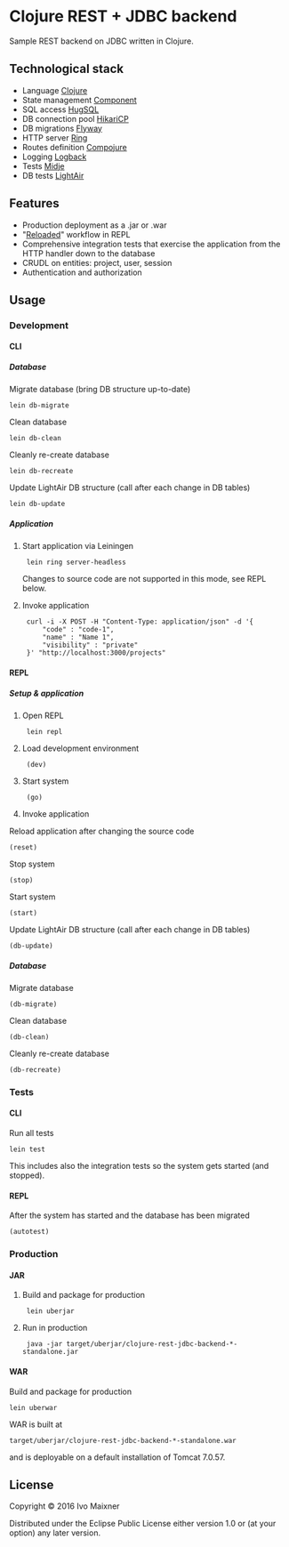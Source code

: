 # Clojure REST + JDBC backend

Sample REST backend on JDBC written in Clojure.

## Technological stack

- Language [Clojure](https://clojure.org/)
- State management [Component](https://github.com/stuartsierra/component)
- SQL access [HugSQL](http://www.hugsql.org/)
- DB connection pool [HikariCP](http://brettwooldridge.github.io/HikariCP/)
- DB migrations [Flyway](https://flywaydb.org/)
- HTTP server [Ring](https://github.com/ring-clojure/ring)
- Routes definition [Compojure](https://github.com/weavejester/compojure)
- Logging [Logback](http://logback.qos.ch/)
- Tests [Midje](https://github.com/marick/Midje)
- DB tests [LightAir](http://lightair.sourceforge.net/)

## Features

- Production deployment as a .jar or .war
- "[Reloaded](http://thinkrelevance.com/blog/2013/06/04/clojure-workflow-reloaded)" workflow in REPL
- Comprehensive integration tests that exercise the application from the HTTP handler down to the database
- CRUDL on entities: project, user, session
- Authentication and authorization

## Usage

### Development

#### CLI

##### Database

Migrate database (bring DB structure up-to-date)

    lein db-migrate

Clean database

    lein db-clean

Cleanly re-create database

    lein db-recreate

Update LightAir DB structure (call after each change in DB tables)

    lein db-update

##### Application

1. Start application via Leiningen

		lein ring server-headless

	Changes to source code are not supported in this mode, see REPL below.

2. Invoke application

		curl -i -X POST -H "Content-Type: application/json" -d '{
		    "code" : "code-1",
		    "name" : "Name 1",
		    "visibility" : "private"
		}' "http://localhost:3000/projects"

#### REPL

##### Setup & application

1. Open REPL

        lein repl

2. Load development environment

        (dev)

3. Start system

        (go)

4. Invoke application

Reload application after changing the source code

    (reset)

Stop system

    (stop)

Start system

    (start)

Update LightAir DB structure (call after each change in DB tables)

    (db-update)

##### Database

Migrate database

    (db-migrate)

Clean database

    (db-clean)

Cleanly re-create database

    (db-recreate)

### Tests

#### CLI

Run all tests

    lein test

This includes also the integration tests so the system gets started (and stopped).

#### REPL

After the system has started and the database has been migrated

    (autotest)

### Production

#### JAR

1. Build and package for production

		lein uberjar

2. Run in production

		java -jar target/uberjar/clojure-rest-jdbc-backend-*-standalone.jar

#### WAR

Build and package for production

    lein uberwar

WAR is built at

    target/uberjar/clojure-rest-jdbc-backend-*-standalone.war

and is deployable on a default installation of Tomcat 7.0.57.

## License

Copyright © 2016 Ivo Maixner

Distributed under the Eclipse Public License either version 1.0 or (at
your option) any later version.
